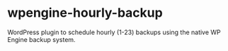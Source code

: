 # wpengine-hourly-backup
WordPress plugin to schedule hourly (1-23) backups using the native WP Engine backup system.
